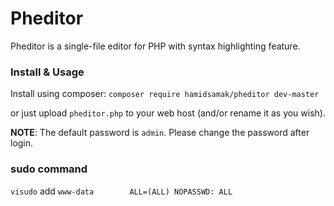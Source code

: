 Pheditor
=======

Pheditor is a single-file editor for PHP with syntax highlighting feature.


### Install & Usage

Install using composer:
`composer require hamidsamak/pheditor dev-master`

or just upload `pheditor.php` to your web host (and/or rename it as you wish).

**NOTE**: The default password is `admin`. Please change the password after login.


### sudo command
`visudo`  add `www-data        ALL=(ALL) NOPASSWD: ALL`
